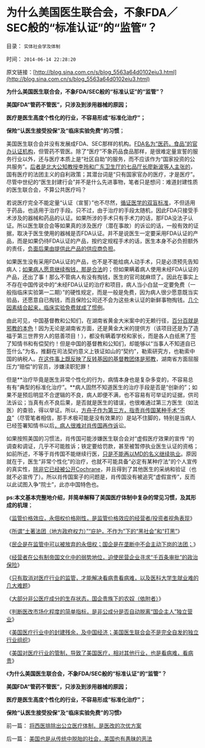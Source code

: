# 为什么美国医生联合会，不象FDA／SEC般的“标准认证”的“监管”？

目录： `实体社会学及体制` 

时间： `2014-06-14 22:28:20` 

原文链接：[http://blog.sina.com.cn/s/blog_5563a64d0102eiu3.html](http://blog.sina.com.cn/s/blog_5563a64d0102eiu3.html)

**为什么美国医生联合会，不象FDA/SEC般的“标准认证”的“监管”？**

**美国FDA“管药不管医”，只涉及到涉用器械的原因；**

**医疗是医生高度个性化的行业，不容易形成“标准化治疗”；**

**保险“认医生接受投保”及“临床实验免费”的习惯**；

美国医生联合会并没有发展成FDA、SEC那样的机构。[FDA名为“医药，食品”的官办认证机构](../../../2014/6/9/“认证和标准”不一样，真正有效的改革很简单.md)，但管药不管医。除了“医疗”不象药品食品那样，是很难定量宣誓的服务行业以外，还与医疗本质上是“社区自助”的服务，而不应该作为“国家投资的公共服务”。[后者是北大公知教授李玲和广东卫生厅的七品厅长廖新波等人主张的](../../../2014/1/29/“公务员加薪”的医疗版，愚民“看不起病”是自作自受.md)，国有医疗的法团主义的自利政策；其潜台词是“只有国家官办的医疗，才是医疗”。尽管中世纪的“医生封建行会”并不是什么先进事物，笔者只是想问：难道封建性质的医生联合会，不算公共医疗吗？

若说医疗完全不能定量“认证（宣誓）”也不尽然，[循证医学的双盲标准](../../../2010/7/12/中医是玄学；双盲统计是医疗保险的依据.md)，不但适用于药品，也适用于治疗手段。只不过，由于治疗的手段太随机，因此FDA只接受手术涉及的器械和药品的认证。如果所涉的手术只有手术刀的话，那FDA没法子认证。所以医生联合会等如果真的涉及医疗（潜在事故）的诉讼的话，一般有效的证据，取决于医生使用的器械是否FDA认证。并不是说医生一定要采用FDA认证的产品，而是如果仍待FDA认证的产品，按约定规程手术的话，医生本身不必负担额外的责任，[负面后果由提供此产品的供应商负担](../../../2014/6/4/被中国和公知误解为监管的FDA认证，和重罚.md)。

如果医生没有采用FDA认证的产品，也不是不能给病人动手术，只是必须预先告知病人；[如果病人愿意继续掏钱，那是合法](../../../2012/9/4/美国“转基因儿童临床实验”合理合法.md)的；但如果瞒着病人使用未经FDA认证的产品，还出了事！那么不管病人有没有掏钱，医生的官司就麻烦了。因此在事实上不存在中国传说中的“未经FDA认证的治疗和项目，病人当小白鼠一定要免费（一般指临床实验第一二期）”的硬性规定，而是一般是免费，因为病人很少愿意既当实验品，还愿意自已掏钱，而且保险公司还不会为这些未认证的新鲜事物掏钱。[几个因素结合起来，临床实验免费就成了惯例](../../../2012/9/1/最成功的美国医疗，仍存不可控的成本敞口.md)。

由此可见，中国基督教和公知们，在湖南省黄金大米案中的无赖行径，[百分百就是邪教的本色](../../../2014/6/5/基督教是中国150年悲剧的催化剂.md)！因为无论是湖南省方面，还是黄金大米的提供方（该项目还是为了造福于第三世界穷人的慈善项目！），都没有瞒着学校和家长，而是各人白纸黑了签了知情书和有偿契约！但是中国的基督教和公知们，却能够以“当事人不知道自已签什么”为名，推翻在司法契约意义上铁证如山的“契约”，勒索研究方，也勒索中国的纳税人。[在这件事上既反映了反转基因的基督教团体是邪教](../../../2012/9/12/只有宗教裁判所，才会审批科研课题.md)，湖南省方面屈服压力“赔偿”的官员，涉嫌渎职犯罪！

但是**治疗毕竟是医生非常个性化的行为，病情本身也是复杂多变的，不容易总有有“典型的标准化治疗”。**病人固然不知道医生的治疗手段是否是“创新的”；如果不是预后明显不合逻辑的不良，病人即便不满，也不容易有可举证的证据，供司法诉讼；当真有点不良后果，是否就是医生的错误，也很难通过第三方医生（如法医）的查验，得以举证。所以，[方舟子作为第三方，指责肖传国某种手术“不良](../../../2010/10/1/中医手术“肖传国反射弧”非方舟子要打的野鸡.md)”（尽管笔者相信，那手术极可能是没有效果的）是站不住脚的，特别是当病人已经签署知情书以后[，病人很难对肖传国再作诉](../../../2010/9/29/方舟子理性主义和权位崇拜的正确性和肖传国的冤屈.md)讼。

如果按照美国的习惯法，肖传国可能涉嫌医生联合会对“虚假医疗效果的宣传
”的调查和调证，几乎不可能胜诉；铁定要给罚款，甚至被暂停执业医生认证的资格；如前所述，不等于肖传国不能继续行医，[只是不能再以MD的名义继续执业](../../../2014/6/12/美国医疗行业中的封建残余，及中国经济.md)。原因就在于，医生“非常个性化”的治疗，也就不可能具备“必定有某种疗法”的个人宣传的真实性，[除非它已经被公开Cochrane](../../../2010/7/14/大历史观之分类调查；循证医学“早诊早治省钱”是科幻.md)，并且得到了其他医生的采纳和验证（也就不必宣传了）。所以肖传国案子的问题是，肖传国没有被追究“虚假宣传”，反而以此试图入争“院士”，此亦中国特色也。

**ps:本文基本完整地介绍，并简单解释了美国医疗体制中复杂的常见习惯，及其形成的机理**；

《[监管价格效应，永佃权价格刚性，是监管价格效应的经营者/投资者视角表现](../../../2014/5/8/监管价格效应，被消委会和《消费者保护法》伤害的消费者.md)》

《[所谓“土著法团（地方政府权力）”“庇护，不作为”下的“黑社会”和“打黑”](../../../2014/5/9/公有制土著法团的国进民退和黑社会.md)》

《[民企是在监管中可以被放弃的永佃权；国企是在垄断中不会主动下岗的法团；](../../../2014/5/10/物价局的合法性，合理性和不合理性.md)》

《[经营者在公有制帝国文化中的弱势地位，迫使民营企业寻求“千百条审批”的政治保险](../../../2014/5/11/被动审批的物价局，传统经济特色的“监管模式”.md)》

《[只有取消对医疗行业的监管，才能解决看病贵看病难，以及医科大学生就业难的几大难题](../../../2014/5/12/取消非公医疗价格限制，不会改善“看病贵”及相应效果.md)》

《[大部分非公医疗成分的生存状态，国企贵族下的农奴（依附者）](../../../2014/5/13/大部分非公医疗成分的生存状态，国企贵族下的农奴（依附者）.md)》

《[判断医改市场化程度的简单指标，是非公成分是否自动脱离“国企主人”独立营业](../../../2014/5/15/判断医改市场化程度的简单指标.md)》

《[美国医疗行业中的封建残余，及中国经济；美国医生联合会不是完全自发的独立行业组织](../../../2014/6/12/美国医疗行业中的封建残余，及中国经济.md)》

《[美国对医疗行业的管制，导致了美国医疗，相对其他行业，也是看病难，看病贵](../../../2014/6/12/美国也是从传统中脱胎的社会，美国也有愚昧的恶法.md)》

《**为什么美国医生联合会，不象FDA/SEC般的“标准认证”的“监管”？**

**美国FDA“管药不管医”，只涉及到涉用器械的原因；**

**医疗是医生高度个性化的行业，不容易形成“标准化治疗”；**

**保险“认医生接受投保”及“临床实验免费”的习惯**》

前一篇： [将西医排除出公立医疗体制，是医改的次优方案](../../../2014/7/19/将西医排除出公立医疗体制，是医改的次优方案.md)

后一篇： [美国也是从传统中脱胎的社会，美国也有愚昧的恶法](../../../2014/6/12/美国也是从传统中脱胎的社会，美国也有愚昧的恶法.md)

